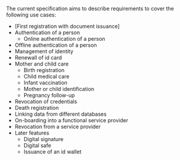 The current specification aims to describe requirements to cover the following use cases:
- [First registration with document issuance]
- Authentication of a person
  - Online authentication of a person
- Offline authentication of a person
- Management of identity
- Renewall of id card
- Mother and child care
  - Birth registration
  - Child medical care
  - Infant vaccination
  - Mother or child identification
  - Pregnancy follow-up
- Revocation of credentials
- Death registration
- Linking data from different databases
- On-boarding into a functional service provider
- Revocation from a service provider
- Later features
  - Digital signature
  - Digital safe
  - Issuance of an id wallet
